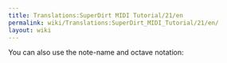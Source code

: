 ```yaml
---
title: Translations:SuperDirt MIDI Tutorial/21/en
permalink: wiki/Translations:SuperDirt_MIDI_Tutorial/21/en/
layout: wiki
---
```


You can also use the note-name and octave notation:

